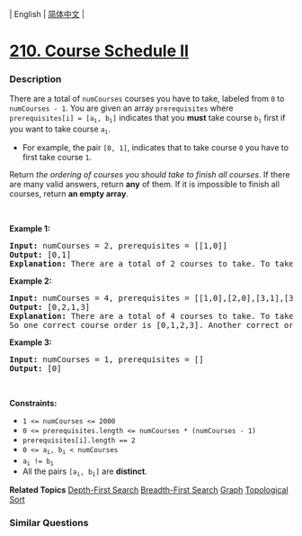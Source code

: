 | English | [简体中文](README.md) |

# [210. Course Schedule II](https://leetcode.cn/problems/course-schedule-ii)
 ### Description
<p>There are a total of <code>numCourses</code> courses you have to take, labeled from <code>0</code> to <code>numCourses - 1</code>. You are given an array <code>prerequisites</code> where <code>prerequisites[i] = [a<sub>i</sub>, b<sub>i</sub>]</code> indicates that you <strong>must</strong> take course <code>b<sub>i</sub></code> first if you want to take course <code>a<sub>i</sub></code>.</p>

<ul>
	<li>For example, the pair <code>[0, 1]</code>, indicates that to take course <code>0</code> you have to first take course <code>1</code>.</li>
</ul>

<p>Return <em>the ordering of courses you should take to finish all courses</em>. If there are many valid answers, return <strong>any</strong> of them. If it is impossible to finish all courses, return <strong>an empty array</strong>.</p>

<p>&nbsp;</p>
<p><strong class="example">Example 1:</strong></p>

<pre>
<strong>Input:</strong> numCourses = 2, prerequisites = [[1,0]]
<strong>Output:</strong> [0,1]
<strong>Explanation:</strong> There are a total of 2 courses to take. To take course 1 you should have finished course 0. So the correct course order is [0,1].
</pre>

<p><strong class="example">Example 2:</strong></p>

<pre>
<strong>Input:</strong> numCourses = 4, prerequisites = [[1,0],[2,0],[3,1],[3,2]]
<strong>Output:</strong> [0,2,1,3]
<strong>Explanation:</strong> There are a total of 4 courses to take. To take course 3 you should have finished both courses 1 and 2. Both courses 1 and 2 should be taken after you finished course 0.
So one correct course order is [0,1,2,3]. Another correct ordering is [0,2,1,3].
</pre>

<p><strong class="example">Example 3:</strong></p>

<pre>
<strong>Input:</strong> numCourses = 1, prerequisites = []
<strong>Output:</strong> [0]
</pre>

<p>&nbsp;</p>
<p><strong>Constraints:</strong></p>

<ul>
	<li><code>1 &lt;= numCourses &lt;= 2000</code></li>
	<li><code>0 &lt;= prerequisites.length &lt;= numCourses * (numCourses - 1)</code></li>
	<li><code>prerequisites[i].length == 2</code></li>
	<li><code>0 &lt;= a<sub>i</sub>, b<sub>i</sub> &lt; numCourses</code></li>
	<li><code>a<sub>i</sub> != b<sub>i</sub></code></li>
	<li>All the pairs <code>[a<sub>i</sub>, b<sub>i</sub>]</code> are <strong>distinct</strong>.</li>
</ul>

**Related Topics**  [Depth-First Search](https://leetcode.cn/tag/depth-first-search) [Breadth-First Search](https://leetcode.cn/tag/breadth-first-search) [Graph](https://leetcode.cn/tag/graph) [Topological Sort](https://leetcode.cn/tag/topological-sort) 

### Similar Questions
